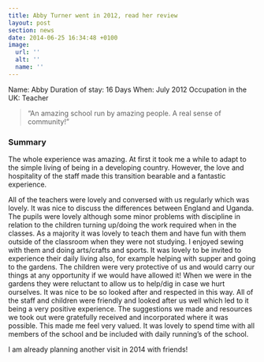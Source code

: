 ```yaml
---
title: Abby Turner went in 2012, read her review
layout: post
section: news
date: 2014-06-25 16:34:48 +0100
image:
  url: ''
  alt: ''
  name: ''
---
```

Name: Abby
Duration of stay: 16 Days
When: July 2012
Occupation in the UK: Teacher

> “An amazing school run by amazing people. A real sense of community!”

### Summary

The whole experience was amazing. At first it took me a while to adapt to the simple living of being in a developing country. However, the love and hospitality of the staff made this transition bearable and a fantastic experience.<!--more-->

All of the teachers were lovely and conversed with us regularly which was lovely. It was nice to discuss the differences between England and Uganda. The pupils were lovely although some minor problems with discipline in relation to the children turning up/doing the work required when in the classes. As a majority it was lovely to teach them and have fun with them outside of the classroom when they were not studying. I enjoyed sewing with them and doing arts/crafts and sports. It was lovely to be invited to experience their daily living also, for example helping with supper and going to the gardens. The children were very protective of us and would carry our things at any opportunity if we would have allowed it! When we were in the gardens they were reluctant to allow us to help/dig in case we hurt ourselves. It was nice to be so looked after and respected in this way. All of the staff and children were friendly and looked after us well which led to it being a very positive experience. The suggestions we made and resources we took out were gratefully received and incorporated where it was possible. This made me feel very valued. It was lovely to spend time with all members of the school and be included with daily running’s of the school.

I am already planning another visit in 2014 with friends!